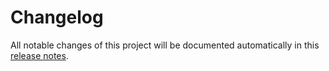 # Changelog

All notable changes of this project will be documented automatically in this [release notes](https://github.com/meysamhadeli/shop-golang-microservices/blob/main/CHANGELOG.md).
